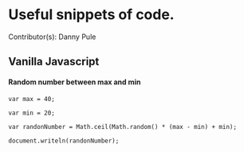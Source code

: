 # Useful snippets of code.
Contributor(s): Danny Pule


## Vanilla Javascript

#### Random number between max and min

```
var max = 40;

var min = 20;

var randonNumber = Math.ceil(Math.random() * (max - min) + min);

document.writeln(randonNumber);
```

